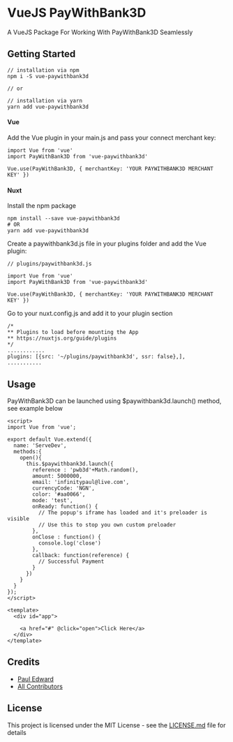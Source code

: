 # VueJS PayWithBank3D 

  A VueJS Package For Working With PayWithBank3D Seamlessly
  
## Getting Started

```
// installation via npm
npm i -S vue-paywithbank3d

// or

// installation via yarn
yarn add vue-paywithbank3d
```

#### Vue
Add the Vue plugin in your main.js and pass your connect merchant key:

```vuejs
import Vue from 'vue'
import PayWithBank3D from 'vue-paywithbank3d'

Vue.use(PayWithBank3D, { merchantKey: 'YOUR PAYWITHBANK3D MERCHANT KEY' })
```

#### Nuxt

Install the npm package

```
npm install --save vue-paywithbank3d
# OR
yarn add vue-paywithbank3d
```

Create a paywithbank3d.js file in your plugins folder and add the Vue plugin:

```vuejs
// plugins/paywithbank3d.js

import Vue from 'vue'
import PayWithBank3D from 'vue-paywithbank3d'

Vue.use(PayWithBank3D, { merchantKey: 'YOUR PAYWITHBANK3D MERCHANT KEY' })
```

Go to your nuxt.config.js and add it to your plugin section

```
/*
** Plugins to load before mounting the App
** https://nuxtjs.org/guide/plugins
*/
............
plugins: [{src: '~/plugins/paywithbank3d', ssr: false},],
...........
```

## Usage

PayWithBank3D can be launched using $paywithbank3d.launch() method, see example below

```vue
<script>
import Vue from 'vue';

export default Vue.extend({
  name: 'ServeDev',
  methods:{
    open(){
      this.$paywithbank3d.launch({
        reference : 'pwb3d'+Math.random(),
        amount: 5000000,
        email: 'infinitypaul@live.com',
        currencyCode: 'NGN',
        color: '#aa0066',
        mode: 'test',
        onReady: function() {
          // The popup's iframe has loaded and it's preloader is visible
          // Use this to stop you own custom preloader
        },
        onClose : function() {
          console.log('close')
        },
        callback: function(reference) {
          // Successful Payment
        }
      })
    }
  }
});
</script>

<template>
  <div id="app">

    <a href="#" @click="open">Click Here</a>
  </div>
</template>

```

## Credits

- [Paul Edward](https://github.com/infinitypaul)
- [All Contributors](../../contributors)

## License

This project is licensed under the MIT License - see the [LICENSE.md](LICENSE) file for details